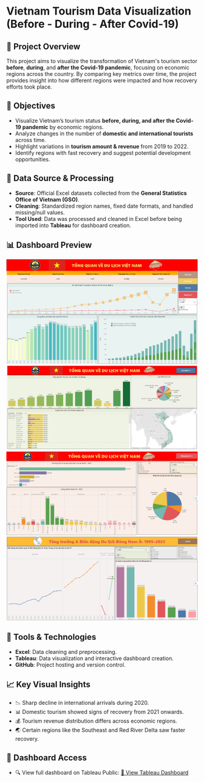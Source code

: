 # Vietnam Tourism Data Visualization (Before - During - After Covid-19)

## 📌 Project Overview
This project aims to visualize the transformation of Vietnam's tourism sector **before**, **during**, and **after the Covid-19 pandemic**, focusing on economic regions across the country. By comparing key metrics over time, the project provides insight into how different regions were impacted and how recovery efforts took place.

## 🎯 Objectives
- Visualize Vietnam’s tourism status **before, during, and after the Covid-19 pandemic** by economic regions.
- Analyze changes in the number of **domestic and international tourists** across time.
-  Highlight variations in **tourism amount & revenue** from 2019 to 2022.
-  Identify regions with fast recovery and suggest potential development opportunities.

## 📂 Data Source & Processing
- **Source**: Official Excel datasets collected from the **General Statistics Office of Vietnam (GSO)**.
- **Cleaning**: Standardized region names, fixed date formats, and handled missing/null values.
- **Tool Used**: Data was processed and cleaned in Excel before being imported into **Tableau** for dashboard creation.

## 📊 Dashboard Preview
![Viet Nam Tourism Dashboard](https://github.com/NhutVuong/VietNam_Tourism_Analysis/blob/main/Overview.png)
![Viet Nam Tourism Dashboard](https://github.com/NhutVuong/VietNam_Tourism_Analysis/blob/main/Overview_3.png)
![Viet Nam Tourism Dashboard](https://github.com/NhutVuong/VietNam_Tourism_Analysis/blob/main/Overview_2.png)
![Viet Nam Tourism Dashboard](https://github.com/NhutVuong/VietNam_Tourism_Analysis/blob/main/Overview_4.png)

## 🚀 Tools & Technologies
- **Excel**: Data cleaning and preprocessing.
- **Tableau**: Data visualization and interactive dashboard creation.
- **GitHub**: Project hosting and version control.

## 📈 Key Visual Insights
- 📉 Sharp decline in international arrivals during 2020.
- 📊 Domestic tourism showed signs of recovery from 2021 onwards.
- 💰 Tourism revenue distribution differs across economic regions.
- 🌏 Certain regions like the Southeast and Red River Delta saw faster recovery.

## 🔗 Dashboard Access
- 🔍 View full dashboard on Tableau Public: [🔗 View Tableau Dashboard](https://public.tableau.com/app/profile/vuong.hoang2738/viz/Assignment_2_17446021858820/TngQuan?publish=yes)  

